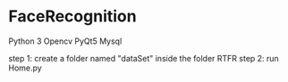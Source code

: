 # FaceRecognition
Python 3
Opencv
PyQt5
Mysql

step 1: create a folder named "dataSet" inside the folder RTFR
step 2: run Home.py
